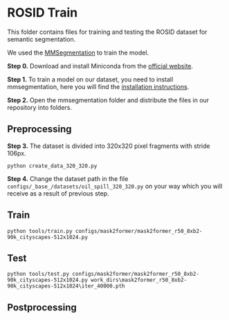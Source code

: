 # ROSID Train
This folder contains files for training and testing the ROSID dataset for semantic segmentation.

We used the  [MMSegmentation](https://github.com/open-mmlab/mmsegmentation)  to train the model.

**Step 0.** Download and install Miniconda from the [official website](https://docs.conda.io/en/latest/miniconda.html).

**Step 1.** To train a model on our dataset, you need to install mmsegmentation, here you will find the [installation instructions](https://github.com/open-mmlab/mmsegmentation/blob/master/docs/en/get_started.md). 

**Step 2.** Open the mmsegmentation folder and distribute the files in our repository into folders. 

## Preprocessing
**Step 3.** The dataset is divided into 320x320 pixel fragments with stride 106px.
```shell
python create_data_320_320.py
```

**Step 4.** Сhange the dataset path in the file ```configs/_base_/datasets/oil_spill_320_320.py``` on your way which you will receive as a result of previous step. 

## Train
```shell
python tools/train.py configs/mask2former/mask2former_r50_8xb2-90k_cityscapes-512x1024.py
```

## Test
```shell
python tools/test.py configs/mask2former/mask2former_r50_8xb2-90k_cityscapes-512x1024.py work_dirs\mask2former_r50_8xb2-90k_cityscapes-512x1024\iter_40000.pth
```

## Postprocessing
